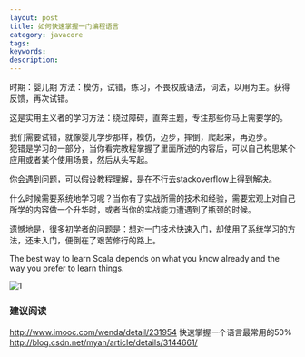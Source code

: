 ```yaml
---
layout: post
title: 如何快速掌握一门编程语言
category: javacore
tags: 
keywords: 
description: 
---
```



时期：婴儿期
方法：模仿，试错，练习，不畏权威语法，词法，以用为主。获得反馈，再次试错。

这是实用主义者的学习方法：绕过障碍，直奔主题，专注那些你马上需要学的。

我们需要试错，就像婴儿学步那样，模仿，迈步，摔倒，爬起来，再迈步。  
犯错是学习的一部分，当你看完教程掌握了里面所述的内容后，可以自己构思某个应用或者某个使用场景，然后从头写起。

你会遇到问题，可以假设教程理解，是在不行去stackoverflow上得到解决。

什么时候需要系统地学习呢？当你有了实战所需的技术和经验，需要宏观上对自己所学的内容做一个升华时，或者当你的实战能力遭遇到了瓶颈的时候。  

遗憾地是，很多初学者的问题是：想对一门技术快速入门，却使用了系统学习的方法，还未入门，便倒在了艰苦修行的路上。  

The best way to learn Scala depends on what you know already and the way you prefer to learn things.

![1]( http://img.3gods.com/2017-02-06-How2-Fast-Learn-language.png )

### 建议阅读 

http://www.imooc.com/wenda/detail/231954
快速掌握一个语言最常用的50%
http://blog.csdn.net/myan/article/details/3144661/
